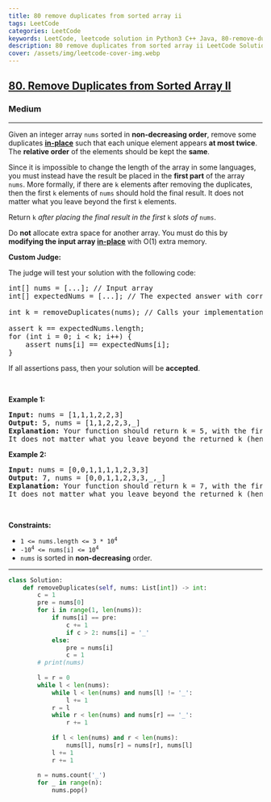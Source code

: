 ```yaml
---
title: 80 remove duplicates from sorted array ii
tags: LeetCode
categories: LeetCode
keywords: LeetCode, leetcode solution in Python3 C++ Java, 80-remove-duplicates-from-sorted-array-ii solution
description: 80 remove duplicates from sorted array ii LeetCode Solution Explained
cover: /assets/img/leetcode-cover-img.webp
---
```





<h2><a href="https://leetcode.com/problems/remove-duplicates-from-sorted-array-ii/">80. Remove Duplicates from Sorted Array II</a></h2><h3>Medium</h3><hr><div><p>Given an integer array <code>nums</code> sorted in <strong>non-decreasing order</strong>, remove some duplicates <a href="https://en.wikipedia.org/wiki/In-place_algorithm" target="_blank"><strong>in-place</strong></a> such that each unique element appears <strong>at most twice</strong>. The <strong>relative order</strong> of the elements should be kept the <strong>same</strong>.</p>

<p>Since it is impossible to change the length of the array in some languages, you must instead have the result be placed in the <strong>first part</strong> of the array <code>nums</code>. More formally, if there are <code>k</code> elements after removing the duplicates, then the first <code>k</code> elements of <code>nums</code>&nbsp;should hold the final result. It does not matter what you leave beyond the first&nbsp;<code>k</code>&nbsp;elements.</p>

<p>Return <code>k</code><em> after placing the final result in the first </em><code>k</code><em> slots of </em><code>nums</code>.</p>

<p>Do <strong>not</strong> allocate extra space for another array. You must do this by <strong>modifying the input array <a href="https://en.wikipedia.org/wiki/In-place_algorithm" target="_blank">in-place</a></strong> with O(1) extra memory.</p>

<p><strong>Custom Judge:</strong></p>

<p>The judge will test your solution with the following code:</p>

<pre>int[] nums = [...]; // Input array
int[] expectedNums = [...]; // The expected answer with correct length

int k = removeDuplicates(nums); // Calls your implementation

assert k == expectedNums.length;
for (int i = 0; i &lt; k; i++) {
    assert nums[i] == expectedNums[i];
}
</pre>

<p>If all assertions pass, then your solution will be <strong>accepted</strong>.</p>

<p>&nbsp;</p>
<p><strong>Example 1:</strong></p>

<pre><strong>Input:</strong> nums = [1,1,1,2,2,3]
<strong>Output:</strong> 5, nums = [1,1,2,2,3,_]
<strong>Explanation:</strong> Your function should return k = 5, with the first five elements of nums being 1, 1, 2, 2 and 3 respectively.
It does not matter what you leave beyond the returned k (hence they are underscores).
</pre>

<p><strong>Example 2:</strong></p>

<pre><strong>Input:</strong> nums = [0,0,1,1,1,1,2,3,3]
<strong>Output:</strong> 7, nums = [0,0,1,1,2,3,3,_,_]
<strong>Explanation:</strong> Your function should return k = 7, with the first seven elements of nums being 0, 0, 1, 1, 2, 3 and 3 respectively.
It does not matter what you leave beyond the returned k (hence they are underscores).
</pre>

<p>&nbsp;</p>
<p><strong>Constraints:</strong></p>

<ul>
	<li><code>1 &lt;= nums.length &lt;= 3 * 10<sup>4</sup></code></li>
	<li><code>-10<sup>4</sup> &lt;= nums[i] &lt;= 10<sup>4</sup></code></li>
	<li><code>nums</code> is sorted in <strong>non-decreasing</strong> order.</li>
</ul>
</div>

---




```python
class Solution:
    def removeDuplicates(self, nums: List[int]) -> int:
        c = 1
        pre = nums[0]
        for i in range(1, len(nums)):
            if nums[i] == pre: 
                c += 1
                if c > 2: nums[i] = '_'
            else:
                pre = nums[i]
                c = 1
        # print(nums)
        
        l = r = 0
        while l < len(nums):
            while l < len(nums) and nums[l] != '_':
                l += 1
            r = l
            while r < len(nums) and nums[r] == '_':
                r += 1
                
            if l < len(nums) and r < len(nums):
                nums[l], nums[r] = nums[r], nums[l]
            l += 1
            r += 1
        
        n = nums.count('_')
        for _ in range(n):
            nums.pop()
            
        
        
```
